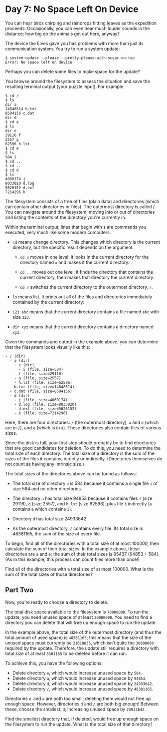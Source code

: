 # Day 7: No Space Left On Device

You can hear birds chirping and raindrops hitting leaves as the expedition
proceeds. Occasionally, you can even hear much louder sounds in the distance;
how big do the animals get out here, anyway?

The device the Elves gave you has problems with more than just its communication
system. You try to run a system update:

```
$ system-update --please --pretty-please-with-sugar-on-top
Error: No space left on device
```

Perhaps you can delete some files to make space for the update?

You browse around the filesystem to assess the situation and save the resulting
terminal output (your puzzle input). For example:

```
$ cd /
$ ls
dir a
14848514 b.txt
8504156 c.dat
dir d
$ cd a
$ ls
dir e
29116 f
2557 g
62596 h.lst
$ cd e
$ ls
584 i
$ cd ..
$ cd ..
$ cd d
$ ls
4060174 j
8033020 d.log
5626152 d.ext
7214296 k
```

The filesystem consists of a tree of files (plain data) and directories (which
can contain other directories or files). The outermost directory is called /.
You can navigate around the filesystem, moving into or out of directories and
listing the contents of the directory you're currently in.

Within the terminal output, lines that begin with `$` are commands you executed,
very much like some modern computers:

- `cd` means change directory. This changes which directory is the current
  directory, but the specific result depends on the argument:

  - `cd x` moves in one level: it looks in the current directory for the
    directory named `x` and makes it the current directory.

  - `cd ..` moves out one level: it finds the directory that contains the
    current directory, then makes that directory the current directory.

  - `cd /` switches the current directory to the outermost directory, `/`.

- `ls` means list. It prints out all of the files and directories immediately
  contained by the current directory:

- `123 abc` means that the current directory contains a file named `abc` with
  size `123`.

- `dir xyz` means that the current directory contains a directory named `xyz`.

Given the commands and output in the example above, you can determine that the
filesystem looks visually like this:

```
- / (dir)
  - a (dir)
    - e (dir)
      - i (file, size=584)
    - f (file, size=29116)
    - g (file, size=2557)
    - h.lst (file, size=62596)
  - b.txt (file, size=14848514)
  - c.dat (file, size=8504156)
  - d (dir)
    - j (file, size=4060174)
    - d.log (file, size=8033020)
    - d.ext (file, size=5626152)
    - k (file, size=7214296)
```

Here, there are four directories: `/` (the outermost directory), `a` and `d`
(which are in `/`), and `e` (which is in `a`). These directories also contain
files of various sizes.

Since the disk is full, your first step should probably be to find directories
that are good candidates for deletion. To do this, you need to determine the
total size of each directory. The total size of a directory is the sum of the
sizes of the files it contains, directly or indirectly. (Directories themselves
do not count as having any intrinsic size.)

The total sizes of the directories above can be found as follows:

- The total size of directory `e` is 584 because it contains a single file `i`
  of size 584 and no other directories.

- The directory `a` has total size 94853 because it contains files `f` (size
  29116), `g` (size 2557), and `h.lst` (size 62596), plus file `i` indirectly
  (`a` contains `e` which contains `i`).

- Directory `d` has total size 24933642.

- As the outermost directory, `/` contains every file. Its total size is
  48381165, the sum of the size of every file.

To begin, find all of the directories with a total size of at most 100000, then
calculate the sum of their total sizes. In the example above, these directories
are `a` and `e`; the sum of their total sizes is 95437 (94853 + 584). (As in
this example, this process can count files more than once!)

Find all of the directories with a total size of at most 100000. What is the sum
of the total sizes of those directories?

## Part Two

Now, you're ready to choose a directory to delete.

The total disk space available to the filesystem is `70000000`. To run the
update, you need unused space of at least `30000000`. You need to find a
directory you can delete that will free up enough space to run the update.

In the example above, the total size of the outermost directory (and thus the
total amount of used space) is `48381165`; this means that the size of the
unused space must currently be `21618835`, which isn't quite the `30000000`
required by the update. Therefore, the update still requires a directory with
total size of at least `8381165` to be deleted before it can run.

To achieve this, you have the following options:

- Delete directory `e`, which would increase unused space by `584`.
- Delete directory `a`, which would increase unused space by `94853`.
- Delete directory `d`, which would increase unused space by `24933642`.
- Delete directory `/`, which would increase unused space by `48381165`.

Directories `e `and `a` are both too small; deleting them would not free up
enough space. However, directories `d` and `/` are both big enough! Between
these, choose the smallest: `d`, increasing unused space by `24933642`.

Find the smallest directory that, if deleted, would free up enough space on the
filesystem to run the update. What is the total size of that directory?
